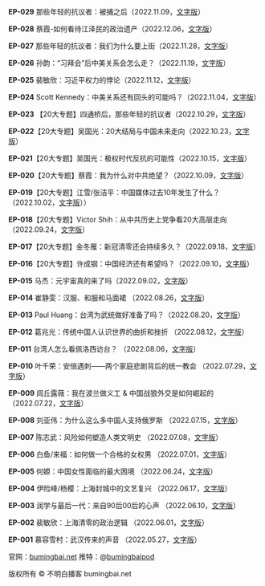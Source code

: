 **EP-029** 那些年轻的抗议者：被捕之后（2022.11.09，[文字版](EP-029-那些年轻的抗议者-被捕之后.md)）

**EP-028** 蔡霞-如何看待江泽民的政治遗产（2022.12.06，[文字版](EP-029-蔡霞-如何看待江泽民的政治遗产.md)）

**EP-027** 那些年轻的抗议者：我们为什么要上街（2022.11.28，[文字版](EP-027-那些年轻的抗议者-我们为什么要上街.md)）

**EP-026** 孙韵：“习拜会”后中美关系会怎么走？（2022.11.19，[文字版](EP-026-孙韵-习拜会后中美关系会怎么走.md)）

**EP-025** 裴敏欣：习近平权力的悖论（2022.11.12，[文字版](EP-025-裴敏欣-习近平权力的悖论.md)）

**EP-024** Scott Kennedy：中美关系还有回头的可能吗？（2022.11.04，[文字版](EP-024-Scott-Kennedy-中美关系还有回头的可能吗.md)）

**EP-023** 【20大专题】四通桥后，那些年轻的抗议者（2022.10.29，[文字版](EP-023-四通桥后-那些年轻的抗议者.md)）

**EP-022**【20大专题】吴国光：20大结局与中国未来走向（2022.10.23，[文字版](EP-022-吴国光-20大结局与中国未来走向.md)）

**EP-021**【20大专题】吴国光：极权时代反抗的可能性（2022.10.15，[文字版](EP-021-吴国光-极权时代反抗的可能性.md)）

**EP-020**【20大专题】蔡霞：我为什么对中共绝望？（2022.10.09，[文字版](/往期节目/EP-020-蔡霞-我为什么对中共绝望.md)）

**EP-019**【20大专题】江雪/张洁平：中国媒体过去10年发生了什么？（2022.10.02，[文字版](/往期节目/EP-019-江雪-张洁平-中国媒体过去10年发生了什么.md)））

**EP-018**【20大专题】Victor Shih：从中共历史上党争看20大高层走向 （2022.09.24，[文字版](/往期节目/EP-018-Victor-Shih-从中共历史上党争看20大高层走向.md)）

**EP-017**【20大专题】金冬雁：新冠清零还会持续多久？（2022.09.18，[文字版](/往期节目/EP-017-金冬雁-新冠清零还会持续多久.md)）

**EP-016**【20大专题】许成钢：中国经济还有希望吗？（2022.09.10，[文字版](/往期节目/EP-016-许成钢-中国经济还有希望吗.md)）

**EP-015** 马杰：元宇宙真的来了吗（2022.09.02，[文字版](/往期节目/EP-015-马杰-元宇宙真的来了吗.md)）

**EP-014** 崔静雯：汉服、和服和马面裙 （2022.08.26，[文字版](/往期节目/EP-014-崔静雯-汉服-和服和马面裙.md)）

**EP-013** Paul Huang：台湾为武统做好准备了吗？（2022.08.20，[文字版](/往期节目/EP-013-Paul-Huang-台湾为武统做好准备了吗.md)）

**EP-012** 葛兆光：传统中国人认识世界的曲折和挫折 （2022.08.12，[文字版](/往期节目/EP-012-葛兆光-传统中国人认识世界的曲折和挫折.md)）

**EP-011** 台湾人怎么看佩洛西访台？ （2022.08.06，[文字版](/往期节目/EP-011-台湾人怎么看佩洛西访台.md)）

**EP-010** 叶千荣：安倍遇刺——两个家庭悲剧背后的统一教会 （2022.07.29，[文字版](/往期节目/EP-010-叶千荣-安倍遇刺-两个家庭悲剧背后的统一教会.md)）

**EP-009** 闾丘露薇：我在波兰做义工 & 中国战狼外交是如何崛起的 （2022.07.22，[文字版](/往期节目/EP-009-闾丘露薇-我在波兰做义工-中国战狼外交是如何崛起的.md)）

**EP-008** 刘亚伟：为什么这么多中国人支持俄罗斯 （2022.07.15，[文字版](/往期节目/EP-008-刘亚伟-为什么这么多中国人支持俄罗斯.md)）

**EP-007** 陈志武：风险如何塑造人类文明史 （2022.07.08，[文字版](/往期节目/EP-007-陈志武-风险如何塑造人类文明史.md)）

**EP-006** 白鱼/来福：如何做一个合格的女权男 （2022.07.01，[文字版](/往期节目/EP-006-白鱼-来福-如何做一个合格的女权男.md)）

**EP-005** 何嫄：中国女性面临的最大困境 （2022.06.24，[文字版](/往期节目/EP-005-何嫄-中国女性面临的最大困境.md)）

**EP-004** 伊险峰/杨樱：上海封城中的文艺复兴 （2022.06.17，[文字版](/往期节目/EP-004-伊险峰-杨樱-上海封城中的文艺复兴.md)）

**EP-003** 润学与最后一代：来自90后00后的心声 （2022.06.10，[文字版](/往期节目/EP-003-润学与最后一代-来自90后00后的心声.md)）

**EP-002** 裴敏欣：上海清零的政治逻辑 （2022.06.01，[文字版](/往期节目/EP-002-裴敏欣-上海清零的政治逻辑.md)）

**EP-001** 慕容雪村：武汉传来的声音 （2022.05.27，[文字版](/往期节目/EP-001-慕容雪村-武汉传来的声音.md)）

官网：[bumingbai.net](https://www.bumingbai.net/)
推特：@[bumingbaipod](https://twitter.com/bumingbaipod)

<a>版权所有 ©️ 不明白播客 bumingbai.net </a>

